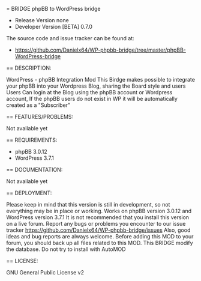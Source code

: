 = BRIDGE phpBB to WordPress bridge 
* Release Version none
* Developer Version [BETA] 0.7.0

The source code and issue tracker can be found at:

* https://github.com/Danielx64/WP-phpbb-bridge/tree/master/phpBB-WordPress-bridge

== DESCRIPTION:

WordPress - phpBB Integration Mod
	This Birdge makes possible to integrate your phpBB into your Wordpress Blog, sharing the Board style and users
	Users Can login at the Blog using the phpBB account or Wordpress account, 
		If the phpBB users do not exist in WP it will be automatically created as a "Subscriber"

== FEATURES/PROBLEMS:

Not available yet

== REQUIREMENTS:

* phpBB 3.0.12
* WordPress 3.7.1

== DOCUMENTATION:

Not available yet

== DEPLOYMENT:

Please keep in mind that this version is still in development, so not everything may be in place or working.
	Works on phpBB version 3.0.12 and WordPress version 3.7.1
	It is not recommended that you install this version on a live forum.
	Report any bugs or problems you encounter to our issue tracker https://github.com/Danielx64/WP-phpbb-bridge/issues
	Also, good ideas and bug reports are always welcome.
	Before adding this MOD to your forum, you should back up all files related to this MOD.
	This BRIDGE modify the database.
	Do not try to install with AutoMOD

== LICENSE:

GNU General Public License v2
